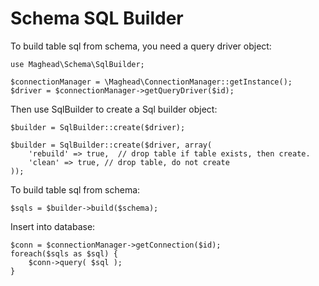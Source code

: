 
# Schema SQL Builder

To build table sql from schema, you need a query driver object:

    use Maghead\Schema\SqlBuilder;

    $connectionManager = \Maghead\ConnectionManager::getInstance();
    $driver = $connectionManager->getQueryDriver($id);

Then use SqlBuilder to create a Sql builder object:

    $builder = SqlBuilder::create($driver);

    $builder = SqlBuilder::create($driver, array( 
        'rebuild' => true,  // drop table if table exists, then create.
        'clean' => true, // drop table, do not create
    ));

To build table sql from schema:

    $sqls = $builder->build($schema);

Insert into database:

    $conn = $connectionManager->getConnection($id);
    foreach($sqls as $sql) {
        $conn->query( $sql );
    }

